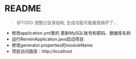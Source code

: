 # README

> @TODO 调整过目录结构, 生成功能可能被我搞坏了...

- 修改application.yml里的 更新MySQL账号和密码、数据库名称
- 运行RenrenApplication.java启动项目
- 修改generator.properties的moduleName
- 项目访问路径：http://localhost
